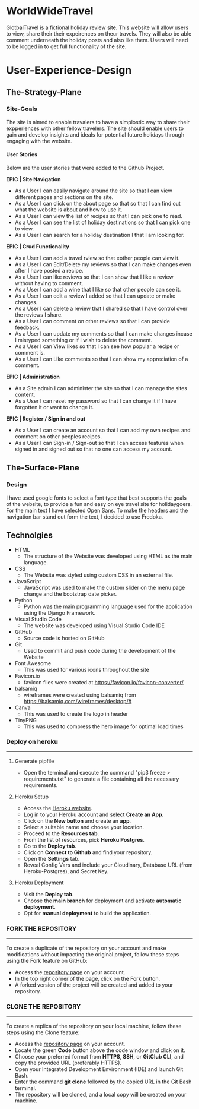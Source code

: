 # WorldWideTravel

GlotbalTravel is a fictional holiday review site. This website will allow users to view, share their their expeirences on theur travels.
They will also be able comment underneath the holiday posts and also like them. Users will need to be logged in to get full functionality
of the site.

# User-Experience-Design

## The-Strategy-Plane

### Site-Goals

The site is aimed to enable travalers to have a simplostic way to share their expperiences with other fellow travelers. The site should enable
users to gain and develop insights and ideals for potential future holidays through engaging with the website.

#### User Stories

Below are the user stories that were added to the Github Project.

**EPIC | Site Navigation**
- As a User I can easily navigate around the site so that I can view different pages and sections on the site.
- As a User I can click on the about page so that so that I can find out what the website is about and how to use it.
- As a User I can view the list of recipes so that I can pick one to read.
- As a User I can see the list of holiday destinations so that I can pick one to view.
- As a User I can search for a holiday destination I that I am looking for.  

**EPIC | Crud Functionality**
- As a User I can add a travel rview so that eother people can view it. 
- As a User I can Edit/Delete my reviews so that I can make changes even after I have posted a recipe.
- As a User I can like reviews so that I can show that I like a review without having to comment.
- As a User I can add a wine that I like so that other people can see it.
- As a User I can edit a review I added so that I can update or make changes.
- As a User I can delete a review that I shared so that I have control over the reviews I share.
- As a User I can comment on other reviews so that I can provide feedback.
- As a User I can update my comments so that I can make changes incase I mistyped something or if I wish to delete the comment.
- As a User I can View likes so that I can see how popular a recipe or comment is.
- As a User I can Like comments so that I can show my appreciation of a comment.

**EPIC | Administration**
- As a Site admin I can administer the site so that I can manage the sites content.
- As a User I can reset my password so that I can change it if I have forgotten it or want to change it.


**EPIC | Register / Sign in and out**
- As a User I can create an account so that I can add my own recipes and comment on other peoples recipes.
- As a User I can Sign-in / Sign-out so that I can access features when signed in and signed out so that no one can access my account.

## The-Surface-Plane

### Design
I have used google fonts to select a font type that best supports the goals of the website, to provide a fun and easy on eye travel site for holidaygoers. For the main text I have selected Open Sans. To make the headers and the navigation bar stand out form the text, I decided to use Fredoka.

## Technolgies

- HTML
  - The structure of the Website was developed using HTML as the main language.
- CSS
  - The Website was styled using custom CSS in an external file.
- JavaScript
  - JavaScript was used to make the custom slider on the menu page change and the bootstrap date picker.
- Python
  - Python was the main programming language used for the application using the Django Framework.
- Visual Studio Code
  - The website was developed using Visual Studio Code IDE
- GitHub
  - Source code is hosted on GitHub
- Git
  - Used to commit and push code during the development of the Website
- Font Awesome
  - This was used for various icons throughout the site
- Favicon.io
  - favicon files were created at https://favicon.io/favicon-converter/
- balsamiq
  - wireframes were created using balsamiq from https://balsamiq.com/wireframes/desktop/#
- Canva
  - This was used to create the logo in header 
- TinyPNG
  - This was used to compress the hero image for optimal load times


### Deploy on heroku<hr>

1. Generate pipfile 

   * Open the terminal and execute the command "pip3 freeze > requirements.txt" to generate a file containing all the necessary requirements.

2. Heroku Setup

   * Access the [Heroku website](https://www.heroku.com/ "Heroku Website").
   * Log in to your Heroku account and select <strong>Create an App</strong>.
   * Click on the <strong>New button</strong> and create an <strong>app</strong>.
   * Select a suitable name and choose your location.
   * Proceed to the <strong>Resources tab</strong>.
   * From the list of resources, pick <strong>Heroku Postgres</strong>.
   * Go to the <strong>Deploy tab</strong>.
   * Click on <strong>Connect to Github</strong> and find your repository.
   * Open the <strong>Settings</strong> tab.
   * Reveal Config Vars and include your Cloudinary, Database URL (from Heroku-Postgres), and Secret Key.

3. Heroku Deployment

   * Visit the <strong>Deploy tab</strong>.
   * Choose the <strong>main branch</strong> for deployment and activate <strong>automatic deployment</strong>.
   * Opt for <strong>manual deployment</strong> to build the application.


### FORK THE REPOSITORY<hr>

To create a duplicate of the repository on your account and make modifications without impacting the original project, follow these steps using the Fork feature on GitHub:

   * Access the [repository page](https://github.com/Oran-123/Hook-n-Slice-Golf "repository page") on your account.
   * In the top right corner of the page, click on the Fork button.
   * A forked version of the project will be created and added to your repository.

### CLONE THE REPOSITORY<hr>

To create a replica of the repository on your local machine, follow these steps using the Clone feature:

   * Access the [repository page](https://github.com/Oran-123/Hook-n-Slice-Golf "repository page") on your account.
   * Locate the green <strong>Code</strong> button above the code window and click on it.
   * Choose your preferred format from <strong>HTTPS, SSH</strong>, or <strong>GitClub CLI</strong>, and copy the provided URL (preferably HTTPS).
   * Open your Integrated Development Environment (IDE) and launch Git Bash.
   * Enter the command <strong>git clone</strong> followed by the copied URL in the Git Bash terminal.
   * The repository will be cloned, and a local copy will be created on your machine.